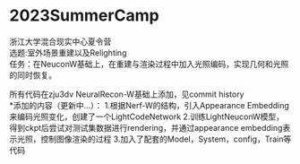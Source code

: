 # 2023SummerCamp
浙江大学混合现实中心夏令营  
选题:室外场景重建以及Relighting  
任务：在NeuconW基础上，在重建与渲染过程中加入光照编码，实现几何和光照的同时恢复。  

所有代码在zju3dv NeuralRecon-W基础上添加，见commit history  
*添加的内容（更新中...）：
1.根据Nerf-W的结构，引入Appearance Embedding来编码光照变化，创建了一个LightCodeNetwork
2.训练LightNeuconW模型，得到ckpt后尝试对测试集数据进行rendering，并通过appearance embedding表示光照，控制图像渲染的过程
3.加入了配套的Model，System，config，Train等代码